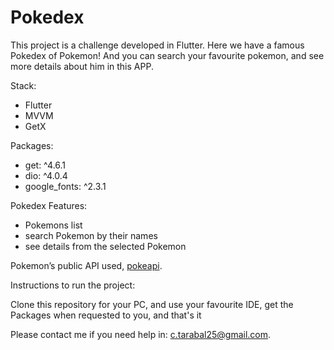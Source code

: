 # Pokedex
This project is a challenge developed in Flutter. Here we have a famous Pokedex of Pokemon!
And you can search your favourite pokemon, and see more details about him in this APP.

Stack: 
- Flutter
- MVVM
- GetX

Packages:
- get: ^4.6.1
- dio: ^4.0.4
- google_fonts: ^2.3.1

Pokedex Features:

- Pokemons list
- search Pokemon by their names
- see details from the selected Pokemon

Pokemon’s public API used, [pokeapi](<https://raw.githubusercontent.com/Biuni/PokemonGO-Pokedex/master/pokedex.json>).

Instructions to run the project: 

Clone this repository for your PC, and use your favourite IDE, get the Packages 
when requested to you, and that's it

Please contact me if you need help in: c.tarabal25@gmail.com.